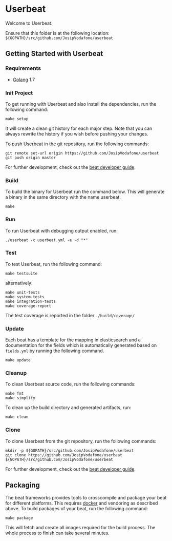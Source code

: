 # Userbeat

Welcome to Userbeat.

Ensure that this folder is at the following location:
`${GOPATH}/src/github.com/JosipVodafone/userbeat`

## Getting Started with Userbeat

### Requirements

* [Golang](https://golang.org/dl/) 1.7

### Init Project
To get running with Userbeat and also install the
dependencies, run the following command:

```
make setup
```

It will create a clean git history for each major step. Note that you can always rewrite the history if you wish before pushing your changes.

To push Userbeat in the git repository, run the following commands:

```
git remote set-url origin https://github.com/JosipVodafone/userbeat
git push origin master
```

For further development, check out the [beat developer guide](https://www.elastic.co/guide/en/beats/libbeat/current/new-beat.html).

### Build

To build the binary for Userbeat run the command below. This will generate a binary
in the same directory with the name userbeat.

```
make
```


### Run

To run Userbeat with debugging output enabled, run:

```
./userbeat -c userbeat.yml -e -d "*"
```


### Test

To test Userbeat, run the following command:

```
make testsuite
```

alternatively:
```
make unit-tests
make system-tests
make integration-tests
make coverage-report
```

The test coverage is reported in the folder `./build/coverage/`

### Update

Each beat has a template for the mapping in elasticsearch and a documentation for the fields
which is automatically generated based on `fields.yml` by running the following command.

```
make update
```


### Cleanup

To clean  Userbeat source code, run the following commands:

```
make fmt
make simplify
```

To clean up the build directory and generated artifacts, run:

```
make clean
```


### Clone

To clone Userbeat from the git repository, run the following commands:

```
mkdir -p ${GOPATH}/src/github.com/JosipVodafone/userbeat
git clone https://github.com/JosipVodafone/userbeat ${GOPATH}/src/github.com/JosipVodafone/userbeat
```


For further development, check out the [beat developer guide](https://www.elastic.co/guide/en/beats/libbeat/current/new-beat.html).


## Packaging

The beat frameworks provides tools to crosscompile and package your beat for different platforms. This requires [docker](https://www.docker.com/) and vendoring as described above. To build packages of your beat, run the following command:

```
make package
```

This will fetch and create all images required for the build process. The whole process to finish can take several minutes.

